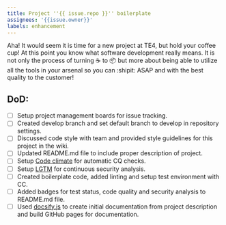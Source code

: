 ```yaml
---
title: Project ''{{ issue.repo }}'' boilerplate
assignees: '{{issue.owner}}'
labels: enhancement
---
```

Aha! It would seem it is time for a new project at TE4, but hold your coffee cup! At this point you know what software development really means. It is not only the process of turning ☕️ to 📦 but more about being able to utilize all the tools in your arsenal so you can :shipit: ASAP and with the best quality to the customer! 

## DoD:
- [ ] Setup project management boards for issue tracking.
- [ ] Created develop branch and set default branch to develop in repository settings.
- [ ] Discussed code style with team and provided style guidelines for this project in the wiki.
- [ ] Updated README.md file to include proper description of project.
- [ ] Setup [Code climate](https://codeclimate.com/quality/) for automatic CQ checks.
- [ ] Setup [LGTM](https://lgtm.com/dashboard) for continuous security analysis.
- [ ] Created boilerplate code, added linting and setup test environment with CC.
- [ ] Added badges for test status, code quality and security analysis to README.md file.
- [ ] Used [docsify.js](https://docsify.js.org) to create initial documentation from project description and build GitHub pages for documentation.